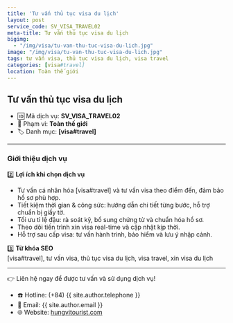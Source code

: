 ```yaml
---
title: 'Tư vấn thủ tục visa du lịch'
layout: post
service_code: SV_VISA_TRAVEL02
meta-title: Tư vấn thủ tục visa du lịch
bigimg:
  - "/img/visa/tu-van-thu-tuc-visa-du-lich.jpg"
image: "/img/visa/tu-van-thu-tuc-visa-du-lich.jpg"
tags: tư vấn visa, thủ tục visa du lịch, visa travel
categories: [visa#travel]
location: Toàn thế giới
---
```


## Tư vấn thủ tục visa du lịch

- 🆔 Mã dịch vụ: **SV_VISA_TRAVEL02**
- 📍 Phạm vi: **Toàn thế giới**
- 🏷️ Danh mục: **[visa#travel]**

---

### Giới thiệu dịch vụ

2️⃣ **Lợi ích khi chọn dịch vụ**  
- Tư vấn cá nhân hóa [visa#travel] và tư vấn visa theo điểm đến, đảm bảo hồ sơ phù hợp.  
- Tiết kiệm thời gian & công sức: hướng dẫn chi tiết từng bước, hỗ trợ chuẩn bị giấy tờ.  
- Tối ưu tỉ lệ đậu: rà soát kỹ, bổ sung chứng từ và chuẩn hóa hồ sơ.  
- Theo dõi tiến trình xin visa real-time và cập nhật kịp thời.  
- Hỗ trợ sau cấp visa: tư vấn hành trình, bảo hiểm và lưu ý nhập cảnh.

3️⃣ **Từ khóa SEO**  
[visa#travel], tư vấn visa, thủ tục visa du lịch, visa travel, xin visa du lịch

---

👉 Liên hệ ngay để được tư vấn và sử dụng dịch vụ!

- ☎️ Hotline: (+84) {{ site.author.telephone }}
- 📧 Email: {{ site.author.email }}
- 🌐 Website: [hungvitourist.com](https://hungvitourist.com)

